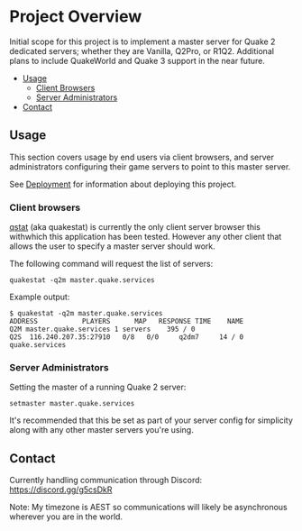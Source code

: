 # Project Overview

Initial scope for this project is to implement a master server for Quake 2 dedicated servers; whether they are Vanilla, Q2Pro, or R1Q2.
Additional plans to include QuakeWorld and Quake 3 support in the near future.

- [Usage](#usage)
  - [Client Browsers](#client-browsers)
  - [Server Administrators](#server-administrators)
- [Contact](#contact)


## Usage

This section covers usage by end users via client browsers, and server administrators configuring their game servers to point to this master server.

See [Deployment](https://github.com/quakeservices/documentation/blob/master/deployment.md) for information about deploying this project.

### Client browsers

[qstat](https://github.com/multiplay/qstat) (aka quakestat) is currently the only client server browser this withwhich this application has been tested.
However any other client that allows the user to specify a master server should work.

The following command will request the list of servers:

```
quakestat -q2m master.quake.services
```

Example output:

```
$ quakestat -q2m master.quake.services
ADDRESS           PLAYERS      MAP   RESPONSE TIME    NAME
Q2M master.quake.services 1 servers    395 / 0
Q2S  116.240.207.35:27910   0/8   0/0     q2dm7     14 / 0            quake.services
```

### Server Administrators

Setting the master of a running Quake 2 server:

```
setmaster master.quake.services
```

It's recommended that this be set as part of your server config for simplicity along with any other master servers you're using.

## Contact

Currently handling communication through Discord: https://discord.gg/g5csDkR

Note: My timezone is AEST so communications will likely be asynchronous wherever you are in the world.
